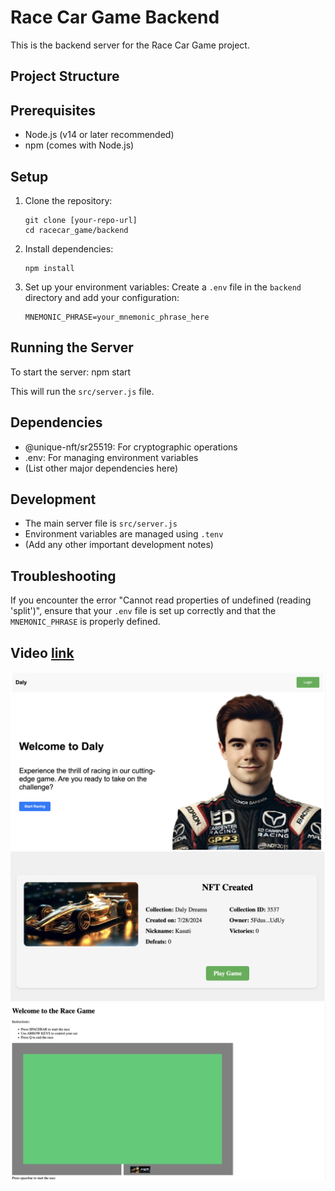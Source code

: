# Race Car Game Backend

This is the backend server for the Race Car Game project.

## Project Structure

## Prerequisites

- Node.js (v14 or later recommended)
- npm (comes with Node.js)

## Setup

1. Clone the repository:
   ```
   git clone [your-repo-url]
   cd racecar_game/backend
   ```

2. Install dependencies:
   ```
   npm install
   ```

3. Set up your environment variables:
   Create a `.env` file in the `backend` directory and add your configuration:
   ```
   MNEMONIC_PHRASE=your_mnemonic_phrase_here
   ```

## Running the Server

To start the server:
npm start 


This will run the `src/server.js` file.

## Dependencies

- @unique-nft/sr25519: For cryptographic operations
- .env: For managing environment variables
- (List other major dependencies here)

## Development

- The main server file is `src/server.js`
- Environment variables are managed using `.tenv`
- (Add any other important development notes)

## Troubleshooting

If you encounter the error "Cannot read properties of undefined (reading 'split')", ensure that your `.env` file is set up correctly and that the `MNEMONIC_PHRASE` is properly defined.


## Video [link](https://drive.google.com/file/d/1lQ34SgmKi7UalbDliZZq2IEAMMBFvW-X/view?usp=sharing)

![Race Car Game](images/image_3.png)
![Race Car Game](images/image_1.png)
![Race Car Game](images/image_2.png)